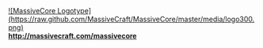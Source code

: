 <a href="http://massivecraft.com/massivecore">
![MassiveCore Logotype](https://raw.github.com/MassiveCraft/MassiveCore/master/media/logo300.png)<br>
<b>http://massivecraft.com/massivecore</b></a>
